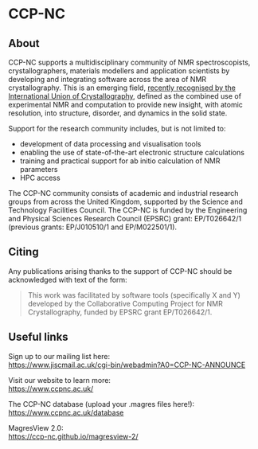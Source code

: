 # CCP-NC

## About

CCP-NC supports a multidisciplinary community of NMR spectroscopists, crystallographers, materials modellers and application scientists by developing and integrating software across the area of NMR crystallography. This is an emerging field, [recently recognised by the International Union of Crystallography](https://www.iucr.org/iucr/commissions/nmr-crystallography), defined as the combined use of experimental NMR and computation to provide new insight, with atomic resolution, into structure, disorder, and dynamics in the solid state.


Support for the research community includes, but is not limited to:

* development of data processing and visualisation tools
* enabling the use of state-of-the-art electronic structure calculations
* training and practical support for ab initio calculation of NMR parameters
* HPC access

The CCP-NC community consists of academic and industrial research groups from across the United Kingdom, supported by the Science and Technology Facilities Council. The CCP-NC is funded by the Engineering and Physical Sciences Research Council (EPSRC) grant: EP/T026642/1 (previous grants: EP/J010510/1 and EP/M022501/1). 



## Citing

Any publications arising thanks to the support of CCP-NC should be acknowledged with text of the form:
> This work was facilitated by software tools (specifically X and Y) developed by the Collaborative Computing Project for NMR Crystallography, funded by EPSRC grant EP/T026642/1.


## Useful links
Sign up to our mailing list here:    
https://www.jiscmail.ac.uk/cgi-bin/webadmin?A0=CCP-NC-ANNOUNCE

Visit our website to learn more:    
https://www.ccpnc.ac.uk/

The CCP-NC database (upload your .magres files here!):    
https://www.ccpnc.ac.uk/database

MagresView 2.0:    
https://ccp-nc.github.io/magresview-2/

